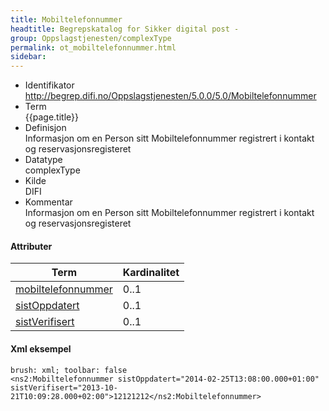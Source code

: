 ```yaml
--- 
title: Mobiltelefonnummer  
headtitle: Begrepskatalog for Sikker digital post -  
group: Oppslagstjenesten/complexType  
permalink: ot_mobiltelefonnummer.html
sidebar:
---
```


  - Identifikator  
    <http://begrep.difi.no/Oppslagstjenesten/5.0.0/5.0/Mobiltelefonnummer>
  - Term  
    {{page.title}}
  - Definisjon  
    Informasjon om en Person sitt Mobiltelefonnummer registrert i
    kontakt og reservasjonsregisteret
  - Datatype  
    complexType
  - Kilde  
    DIFI
  - Kommentar  
    Informasjon om en Person sitt Mobiltelefonnummer registrert i
    kontakt og reservasjonsregisteret

#### Attributer

| Term                                             | Kardinalitet |
| ------------------------------------------------ | ------------ |
| [mobiltelefonnummer](../felles/mobiltelefonnummer.md) | 0..1         |
| [sistOppdatert](../felles/sistOppdatert.md)           | 0..1         |
| [sistVerifisert](../felles/sistVerifisert.md)         | 0..1         |

#### Xml eksempel

``` 
brush: xml; toolbar: false
<ns2:Mobiltelefonnummer sistOppdatert="2014-02-25T13:08:00.000+01:00" sistVerifisert="2013-10-21T10:09:28.000+02:00">12121212</ns2:Mobiltelefonnummer>
```
